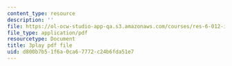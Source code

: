 ```yaml
---
content_type: resource
description: ''
file: https://ol-ocw-studio-app-qa.s3.amazonaws.com/courses/res-6-012-introduction-to-probability-spring-2018/d800b7b51f6a0ca67772c24b6fda51e7_CipR1Jypkz0.pdf
file_type: application/pdf
resourcetype: Document
title: 3play pdf file
uid: d800b7b5-1f6a-0ca6-7772-c24b6fda51e7
---
```

